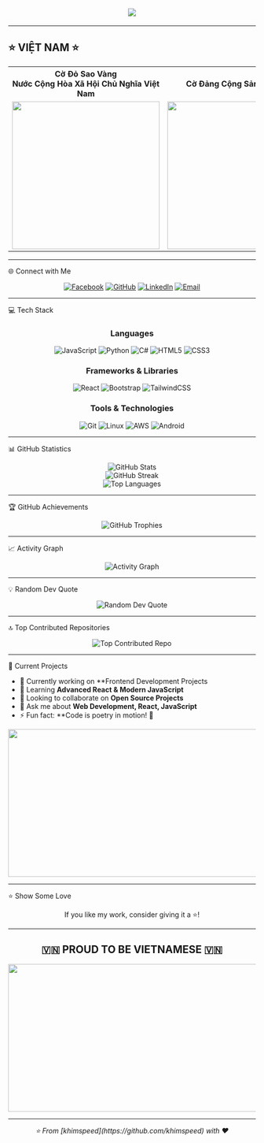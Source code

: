 <h1 align="center">
  <img src="https://readme-typing-svg.herokuapp.com/?font=Righteous&size=35&center=true&vCenter=true&width=500&height=70&duration=4000&lines=Hi+There!+👋;+I'm+Khiêm+Speed!;" />
</h1>

---
  <h2>⭐ VIỆT NAM ⭐</h2>
</div>

<table>
  <tr>
    <th>Cờ Đỏ Sao Vàng<br>Nước Cộng Hòa Xã Hội Chủ Nghĩa Việt Nam</th>
    <th>Cờ Đảng Cộng Sản Việt Nam</th>
    <th>Cờ Mặt Trận Dân Tộc Giải Phóng<br>Miền Nam Việt Nam</th>
  </tr>
  <tr>
    <td align="center"><img width="300" src="https://github.com/user-attachments/assets/aba45406-3069-47fe-bda6-2653dde1e423" /></td>
    <td align="center"><img width="300" src="https://github.com/user-attachments/assets/d5bb0dcc-c45f-4bed-9927-dd01543255d9" /></td>
    <td align="center"><img width="300" src="https://github.com/user-attachments/assets/f6e6e1da-5592-447d-9de7-bdbde8e38303" /></td>
  </tr>
</table>

---

🌐 Connect with Me

<div align="center">
  
[![Facebook](https://img.shields.io/badge/Facebook-%231877F2.svg?logo=Facebook&logoColor=white)](https://www.facebook.com/giakhiemuytins1tg)
[![GitHub](https://img.shields.io/badge/GitHub-%23121011.svg?logo=github&logoColor=white)](https://github.com/khimspeed)
[![LinkedIn](https://img.shields.io/badge/LinkedIn-%230077B5.svg?logo=linkedin&logoColor=white)](#)
[![Email](https://img.shields.io/badge/Email-D14836?logo=gmail&logoColor=white)](https:wư.gmail.com/phamgiakhiem1710206@gmail.com)

</div>

---

 💻 Tech Stack

<div align="center">

### Languages
![JavaScript](https://img.shields.io/badge/javascript-%23323330.svg?style=for-the-badge&logo=javascript&logoColor=%23F7DF1E)
![Python](https://img.shields.io/badge/python-3670A0?style=for-the-badge&logo=python&logoColor=ffdd54)
![C#](https://img.shields.io/badge/c%23-%23239120.svg?style=for-the-badge&logo=c-sharp&logoColor=white)
![HTML5](https://img.shields.io/badge/html5-%23E34F26.svg?style=for-the-badge&logo=html5&logoColor=white)
![CSS3](https://img.shields.io/badge/css3-%231572B6.svg?style=for-the-badge&logo=css3&logoColor=white)

### Frameworks & Libraries
![React](https://img.shields.io/badge/react-%2320232a.svg?style=for-the-badge&logo=react&logoColor=%2361DAFB)
![Bootstrap](https://img.shields.io/badge/bootstrap-%23563D7C.svg?style=for-the-badge&logo=bootstrap&logoColor=white)
![TailwindCSS](https://img.shields.io/badge/tailwindcss-%2338B2AC.svg?style=for-the-badge&logo=tailwind-css&logoColor=white)

### Tools & Technologies
![Git](https://img.shields.io/badge/git-%23F05033.svg?style=for-the-badge&logo=git&logoColor=white)
![Linux](https://img.shields.io/badge/Linux-FCC624?style=for-the-badge&logo=linux&logoColor=black)
![AWS](https://img.shields.io/badge/AWS-%23FF9900.svg?style=for-the-badge&logo=amazon-aws&logoColor=white)
![Android](https://img.shields.io/badge/Android-3DDC84?style=for-the-badge&logo=android&logoColor=white)

</div>

---

 📊 GitHub Statistics

<div align="center">
  <img src="https://github-readme-stats.vercel.app/api?username=khimspeed&theme=tokyonight&hide_border=true&include_all_commits=true&count_private=false" alt="GitHub Stats" />
</div>

<div align="center">
  <img src="https://github-readme-streak-stats.herokuapp.com/?user=khimspeed&theme=tokyonight&hide_border=true" alt="GitHub Streak" />
</div>

<div align="center">
  <img src="https://github-readme-stats.vercel.app/api/top-langs/?username=khimspeed&theme=tokyonight&hide_border=true&include_all_commits=true&count_private=false&layout=compact" alt="Top Languages" />
</div>

---

 🏆 GitHub Achievements

<div align="center">
  <img src="https://github-profile-trophy.vercel.app/?username=khimspeed&theme=tokyonight&no-frame=true&no-bg=false&margin-w=4&row=1" alt="GitHub Trophies" />
</div>

---

 📈 Activity Graph

<div align="center">
  <img src="https://github-readme-activity-graph.vercel.app/graph?username=khimspeed&theme=tokyo-night&hide_border=true" alt="Activity Graph" />
</div>

---

 💡 Random Dev Quote

<div align="center">
  <img src="https://quotes-github-readme.vercel.app/api?type=horizontal&theme=tokyonight" alt="Random Dev Quote" />
</div>

---

🔝 Top Contributed Repositories

<div align="center">
  <img src="https://github-contributor-stats.vercel.app/api?username=khimspeed&limit=5&theme=tokyonight&combine_all_yearly_contributions=true" alt="Top Contributed Repo" />
</div>

---

🌟 Current Projects

- 🔭 Currently working on **Frontend Development Projects
- 🌱 Learning **Advanced React & Modern JavaScript**
- 👯 Looking to collaborate on **Open Source Projects**
- 💬 Ask me about **Web Development, React, JavaScript**
- ⚡ Fun fact: **Code is poetry in motion! 🎨

<div align="center">
  <img src="https://i.pinimg.com/originals/b1/5b/d5/b15bd596014d9d9310e59b07b85da550.gif" width="600" height="300"/>
</div>

---

⭐ Show Some Love

<div align="center">
  
If you like my work, consider giving it a ⭐!

</div>

---

<div align="center">
  <h2>🇻🇳 PROUD TO BE VIETNAMESE 🇻🇳</h2>
  <img src="https://i.pinimg.com/originals/ca/26/2e/ca262e0354eea311c41134c3e4bc3bc2.gif" width="600" height="300"/>
</div>

---

<div align="center">
  <i>⭐ From [khimspeed](https://github.com/khimspeed) with ❤️</i>
</div>
